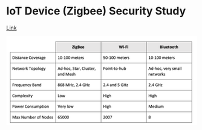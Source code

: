 # IoT Device (Zigbee) Security Study

[Link](https://www.hkcert.org/f/blog/264453/3a1c8eed-012c-4b59-9d9e-971001d66c77-DLFE-14602.pdf)

![ZigBee vs Wi-Fi vs Bluetooth](../images/ZigBee-vs-Wi-Fi-vs-Bluetooth.png)